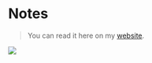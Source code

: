 # Notes

> You can read it here on my [website](https://arunava.tech/logs).

![](https://i.imgur.com/jZ6jXkQ.png)


